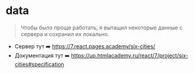 # data

>
> Чтобы было проще работать, я вытащил некоторые данные с сервера и сохранил их локально.
>

- Сервер тут ➡️ https://7.react.pages.academy/six-cities/
- Документация тут ➡️ https://up.htmlacademy.ru/react/7/project/six-cities#specification

